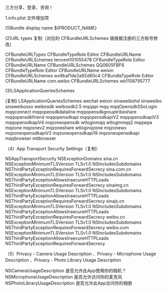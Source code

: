 三方分享、登录、咨询！

1.info.plist 文件增加项

(1)Bundle display name   ${PRODUCT_NAME}

(2)URL types 复制（对应的 CFBundleURLSchemes 值根据注册的三方账号修改）

<key>CFBundleURLTypes</key>
<array>
<dict>
<key>CFBundleTypeRole</key>
<string>Editor</string>
<key>CFBundleURLName</key>
<string></string>
<key>CFBundleURLSchemes</key>
<array>
<string>tencent101055478</string>
</array>
</dict>
<dict>
<key>CFBundleTypeRole</key>
<string>Editor</string>
<key>CFBundleURLName</key>
<string></string>
<key>CFBundleURLSchemes</key>
<array>
<string>QQ0605FBF6</string>
</array>
</dict>
<dict>
<key>CFBundleTypeRole</key>
<string>Editor</string>
<key>CFBundleURLName</key>
<string>weixin</string>
<key>CFBundleURLSchemes</key>
<array>
<string>wx8baf1de2a92d60c4</string>
</array>
</dict>
<dict>
<key>CFBundleTypeRole</key>
<string>Editor</string>
<key>CFBundleURLName</key>
<string>com.weibo</string>
<key>CFBundleURLSchemes</key>
<array>
<string>wb1108795777</string>
</array>
</dict>
</array>



(3)LSApplicationQueriesSchemes

(复制)
<key>LSApplicationQueriesSchemes</key>
<array>
<string>wechat</string>
<string>weixin</string>
<string>sinaweibohd</string>
<string>sinaweibo</string>
<string>sinaweibosso</string>
<string>weibosdk</string>
<string>weibosdk2.5</string>
<string>mqqapi</string>
<string>mqq</string>
<string>mqqOpensdkSSoLogin</string>
<string>mqqconnect</string>
<string>mqqopensdkdataline</string>
<string>mqqopensdkgrouptribeshare</string>
<string>mqqopensdkfriend</string>
<string>mqqopensdkapi</string>
<string>mqqopensdkapiV2</string>
<string>mqqopensdkapiV3</string>
<string>mqqopensdkapiV4</string>
<string>mqzoneopensdk</string>
<string>wtloginmqq</string>
<string>wtloginmqq2</string>
<string>mqqwpa</string>
<string>mqzone</string>
<string>mqzonev2</string>
<string>mqzoneshare</string>
<string>wtloginqzone</string>
<string>mqzonewx</string>
<string>mqzoneopensdkapiV2</string>
<string>mqzoneopensdkapi19</string>
<string>mqzoneopensdkapi</string>
<string>mqqbrowser</string>
<string>mttbrowser</string>
</array>


（4）App Transport Security Settings（复制）

<key>NSAppTransportSecurity</key>
<dict>
<key>NSExceptionDomains</key>
<dict>
<key>sina.cn</key>
<dict>
<key>NSExceptionMinimumTLSVersion</key>
<string>TLSv1.0</string>
<key>NSIncludesSubdomains</key>
<true/>
<key>NSThirdPartyExceptionRequiresForwardSecrecy</key>
<false/>
</dict>
<key>sina.com.cn</key>
<dict>
<key>NSExceptionMinimumTLSVersion</key>
<string>TLSv1.0</string>
<key>NSIncludesSubdomains</key>
<true/>
<key>NSThirdPartyExceptionAllowsInsecureHTTPLoads</key>
<true/>
<key>NSThirdPartyExceptionRequiresForwardSecrecy</key>
<false/>
</dict>
<key>sinaimg.cn</key>
<dict>
<key>NSExceptionMinimumTLSVersion</key>
<string>TLSv1.0</string>
<key>NSIncludesSubdomains</key>
<true/>
<key>NSThirdPartyExceptionAllowsInsecureHTTPLoads</key>
<true/>
<key>NSThirdPartyExceptionRequiresForwardSecrecy</key>
<false/>
</dict>
<key>sinajs.cn</key>
<dict>
<key>NSExceptionMinimumTLSVersion</key>
<string>TLSv1.0</string>
<key>NSIncludesSubdomains</key>
<true/>
<key>NSThirdPartyExceptionAllowsInsecureHTTPLoads</key>
<true/>
<key>NSThirdPartyExceptionRequiresForwardSecrecy</key>
<false/>
</dict>
<key>weibo.cn</key>
<dict>
<key>NSExceptionMinimumTLSVersion</key>
<string>TLSv1.0</string>
<key>NSIncludesSubdomains</key>
<true/>
<key>NSThirdPartyExceptionRequiresForwardSecrecy</key>
<false/>
</dict>
<key>weibo.com</key>
<dict>
<key>NSExceptionMinimumTLSVersion</key>
<string>TLSv1.0</string>
<key>NSIncludesSubdomains</key>
<true/>
<key>NSThirdPartyExceptionAllowsInsecureHTTPLoads</key>
<true/>
<key>NSThirdPartyExceptionRequiresForwardSecrecy</key>
<false/>
</dict>
</dict>
</dict>


（5）Privacy - Camera Usage Description 、Privacy - Microphone Usage Description 、Privacy - Photo Library Usage Description

<key>NSCameraUsageDescription</key>
<string>是否允许此App使用你的相机？</string>
<key>NSMicrophoneUsageDescription</key>
<string>是否允许访问你的麦克风</string>
<key>NSPhotoLibraryUsageDescription</key>
<string>是否允许此App访问你的相册</string>

